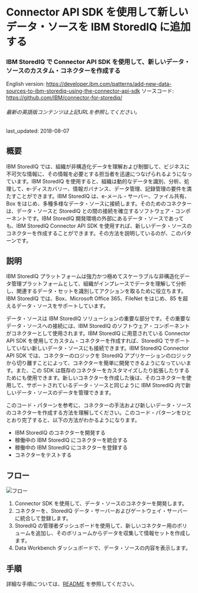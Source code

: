 # Connector API SDK を使用して新しいデータ・ソースを IBM StoredIQ に追加する

### IBM StoredIQ で Connector API SDK を使用して、新しいデータ・ソースのカスタム・コネクターを作成する

English version: https://developer.ibm.com/patterns/add-new-data-sources-to-ibm-storediq-using-the-connector-api-sdk
  ソースコード: https://github.com/IBM/connector-for-storediq/

###### 最新の英語版コンテンツは上記URLを参照してください。
last_updated: 2018-08-07

 
## 概要

IBM StoredIQ では、組織が非構造化データを理解および制御して、ビジネスに不可欠な情報に、その情報を必要とする担当者を迅速につなげられるようになっています。IBM StoredIQ を使用すると、組織は動的なデータを識別、分析、処理して、e-ディスカバリー、情報ガバナンス、データ管理、記録管理の要件を満たすことができます。IBM StoredIQ は、e-メール・サーバー、ファイル共有、Box をはじめ、多種多様なデータ・ソースに接続します。そのためのコネクターは、データ・ソースと StoredIQ との間の接続を確立するソフトウェア・コンポーネントです。IBM StoredIQ 開発環境の外部にあるデータ・ソースであっても、IBM StoredIQ Connector API SDK を使用すれば、新しいデータ・ソースのコネクターを作成することができます。その方法を説明しているのが、このパターンです。

## 説明

IBM StoredIQ プラットフォームは強力かつ極めてスケーラブルな非構造化データ管理プラットフォームとして、組織がインプレースでデータを理解して分析し、関連するデータ・セットを識別してアクションを取るために役立ちます。IBM StoredIQ では、Box、Microsoft Office 365、FileNet をはじめ、85 を超えるデータ・ソースをサポートしています。

データ・ソースは IBM StoredIQ ソリューションの重要な部分です。その重要なデータ・ソースへの接続には、IBM StoredIQ のソフトウェア・コンポーネントがコネクターとして使用されます。IBM StoredIQ に用意されている Connector API SDK を使用してカスタム・コネクターを作成すれば、StoredIQ でサポートしていない新しいデータ・ソースにも接続できます。IBM StoredIQ Connector API SDK では、コネクターのロジックを StoredIQ アプリケーションのロジックから切り離すことによって、コネクターを簡単に開発できるようになっていいます。また、この SDK は既存のコネクターをカスタマイズしたり拡張したりするためにも使用できます。新しいコネクターを作成した後は、そのコネクターを使用して、サポートされているデータ・ソースと同じように IBM StoredIQ 内で新しいデータ・ソースのデータを管理できます。

このコード・パターンを参考に、コネクターの手法および新しいデータ・ソースのコネクターを作成する方法を理解してください。このコード・パターンをひととおり完了すると、以下の方法がわかるようになります。

* IBM StoredIQ のコネクターを開発する
* 稼働中の IBM StoredIQ にコネクターを統合する
* 稼働中の IBM StoredIQ にコネクターを登録する
* コネクターをテストする

## フロー

![フロー](../../images/flow-storediq-1.png)

1. Connector SDK を使用して、データ・ソースのコネクターを開発します。
1. コネクターを、StoredIQ データ・サーバーおよびゲートウェイ・サーバーに統合して登録します。
1. StoredIQ の管理者ダッシュボードを使用して、新しいコネクター用のボリュームを追加し、そのボリュームからデータを収集して情報セットを作成します。
1. Data Workbench ダッシュボードで、データ・ソースの内容を表示します。

## 手順

詳細な手順については、[README](https://github.com/IBM/connector-for-storediq/blob/master/README.md) を参照してください。
